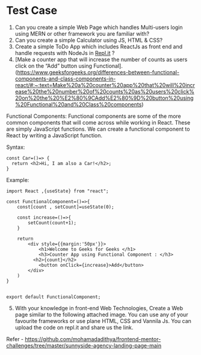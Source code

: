 # Test Case

1. Can you create a simple Web Page which handles Multi-users login using MERN or other framework you are familiar with?
2. Can you create a simple Calculator using JS, HTML & CSS? 
3. Create a simple ToDo App which includes ReactJs as front end and handle requests with NodeJs in [Repl.it](http://Repl.it) ?
4. [Make a counter app that will increase the number of counts as users click on the “Add” button using Functional].(https://www.geeksforgeeks.org/differences-between-functional-components-and-class-components-in-react/#:~:text=Make%20a%20counter%20app%20that%20will%20increase%20the%20number%20of%20counts%20as%20users%20click%20on%20the%20%E2%80%9CAdd%E2%80%9D%20button%20using%20Functional%20and%20Class%20components)

Functional Components: Functional components are some of the more common components that will come across while working in React. These are simply JavaScript functions. We can create a functional component to React by writing a JavaScript function.

Syntax:
```
const Car=()=> {
  return <h2>Hi, I am also a Car!</h2>;
}
```
Example:
```
import React ,{useState} from "react";
 
const FunctionalComponent=()=>{
    const[count , setCount]=useState(0);
 
    const increase=()=>{
        setCount(count+1);
    }
 
    return
        <div style={{margin:'50px'}}>
            <h1>Welcome to Geeks for Geeks </h1>
            <h3>Counter App using Functional Component : </h3>
          <h2>{count}</h2>
            <button onClick={increase}>Add</button>
        </div>
    )
} 
 
 
export default FunctionalComponent;
```



5.  With your knowledge in front-end Web Technologies, Create a Web page similar to the following attached image. You can use any of your favourite frameworks or use plane HTML, CSS and Vannila Js. You can upload the code on repl.it and share us the link.

Refer - https://github.com/mohamadadithya/frontend-mentor-challenges/tree/master/sunnyside-agency-landing-page-main
